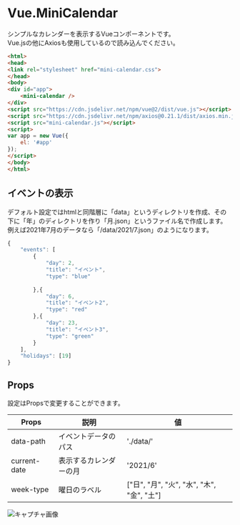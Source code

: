 # Vue.MiniCalendar

シンプルなカレンダーを表示するVueコンポーネントです。  
Vue.jsの他にAxiosも使用しているので読み込んでください。

```html
<html>
<head>
<link rel="stylesheet" href="mini-calendar.css">
</head>
<body>
<div id="app">
    <mini-calendar />
</div>
<script src="https://cdn.jsdelivr.net/npm/vue@2/dist/vue.js"></script>
<script src="https://cdn.jsdelivr.net/npm/axios@0.21.1/dist/axios.min.js"></script>
<script src="mini-calendar.js"></script>
<script>
var app = new Vue({
	el: '#app'
});
</script>
</body>
</html>
```

## イベントの表示

デフォルト設定ではhtmlと同階層に「data」というディレクトリを作成、その下に「年」のディレクトリを作り「月.json」というファイル名で作成します。  
例えば2021年7月のデータなら「/data/2021/7.json」のようになります。

```javascript
{
    "events": [
        {
            "day": 2,
            "title": "イベント",
            "type": "blue"
            
        },{
            "day": 6,
            "title": "イベント2",
            "type": "red"
        },{
            "day": 23,
            "title": "イベント3",
            "type": "green"
        }
    ],
    "holidays": [19]
}
```

## Props

設定はPropsで変更することができます。  

| Props | 説明 | 値 |
| --- | --- | --- |
| data-path | イベントデータのパス | './data/' |
| current-date | 表示するカレンダーの月 | '2021/6' |
| week-type | 曜日のラベル | ["日", "月", "火", "水", "木", "金", "土"] |

![キャプチャ画像](https://user-images.githubusercontent.com/1312692/123545728-8b789800-d794-11eb-81e4-411a689914a6.png)